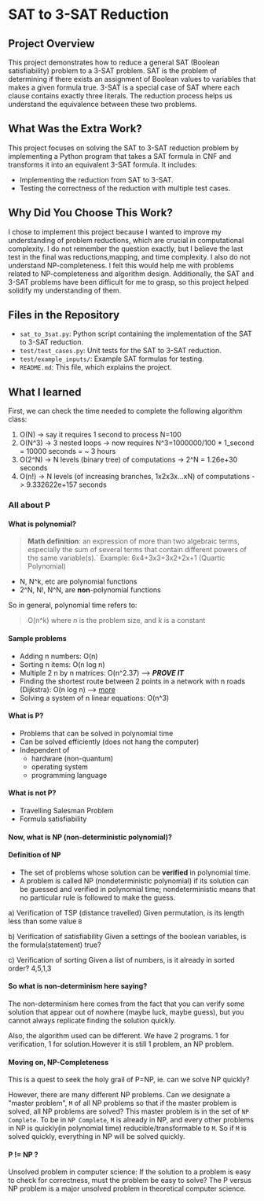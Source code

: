 # SAT to 3-SAT Reduction

## Project Overview
This project demonstrates how to reduce a general SAT (Boolean satisfiability) problem to a 3-SAT problem. SAT is the problem of determining if there exists an assignment of Boolean values to variables that makes a given formula true. 3-SAT is a special case of SAT where each clause contains exactly three literals. The reduction process helps us understand the equivalence between these two problems.

## What Was the Extra Work?
This project focuses on solving the SAT to 3-SAT reduction problem by implementing a Python program that takes a SAT formula in CNF and transforms it into an equivalent 3-SAT formula. It includes:
- Implementing the reduction from SAT to 3-SAT.
- Testing the correctness of the reduction with multiple test cases.

## Why Did You Choose This Work?
I chose to implement this project because I wanted to improve my understanding of problem reductions, which are crucial in computational complexity. I do not remember the question exactly, but I believe the last test in the final was reductions,mapping, and time complexity. I also do not understand NP-completeness. I felt this would help me with problems related to NP-completeness and algorithm design. Additionally, the SAT and 3-SAT problems have been difficult for me to grasp, so this project helped solidify my understanding of them.

## Files in the Repository
- `sat_to_3sat.py`: Python script containing the implementation of the SAT to 3-SAT reduction.
- `test/test_cases.py`: Unit tests for the SAT to 3-SAT reduction.
- `test/example_inputs/`: Example SAT formulas for testing.
- `README.md`: This file, which explains the project.


## What I learned 
First, we can check the time needed to complete the following algorithm class:
1. O(N) -> say it requires 1 second to process N=100
2. O(N^3) -> 3 nested loops -> now requires N^3=1000000/100 * 1_second = 10000 seconds = ~ 3 hours
3. O(2^N) -> N levels (binary tree) of computations -> 2^N = 1.26e+30 seconds
4. O(n!) -> N levels (of increasing branches, 1x2x3x...xN) of computations -> 9.332622e+157 seconds


### All about P

#### What is polynomial?
> **Math definition**:
> an expression of more than two algebraic terms, especially the sum of several terms that contain different powers of the same variable(s).`
> Example: 6x4+3x3+3x2+2x+1 (Quartic Polynomial)

- N, N^k, etc are polynomial functions
- 2^N, N!, N^N, are **non**-polynomial functions

So in general, polynomial time refers to:
> O(n^k) where _n_ is the problem size, and _k_ is a constant

#### Sample problems
- Adding n numbers: O(n)
- Sorting n items: O(n log n)
- Multiple 2 n by n matrices: O(n^2.37) --> ***PROVE IT***
- Finding the shortest route between 2 points in a network with n roads (Dijkstra): O(n log n) --> [more](https://stackoverflow.com/questions/26547816/understanding-time-complexity-calculation-for-dijkstra-algorithm)
- Solving a system of n linear equations: O(n^3)

#### What is P?
- Problems that can be solved in polynomial time
- Can be solved efficiently (does not hang the computer)
- Independent of
	- hardware (non-quantum)
	- operating system
	- programming language

#### What is not P?
- Travelling Salesman Problem
- Formula satisfiability

#### Now, what is NP (non-deterministic polynomial)?

#### Definition of NP
- The set of problems whose solution can be **verified** in polynomial time.
- A problem is called NP (nondeterministic polynomial) if its solution can be guessed and verified in polynomial time; nondeterministic means that no particular rule is followed to make the guess.

a) Verification of TSP (distance travelled)
Given permutation, is its length less than some value `B`

b) Verification of satisfiability
Given a settings of the boolean variables, is the formula(statement) true?

c) Verification of sorting
Given a list of numbers, is it already in sorted order? 4,5,1,3

#### So what is non-determinism here saying?

The non-determinism here comes from the fact that you can verify some solution that appear out of nowhere (maybe luck, maybe guess), but you cannot always replicate finding the solution quickly.

Also, the algorithm used can be different.
We have 2 programs. 1 for verification, 1 for solution.However it is still 1 problem, an NP problem.


#### Moving on, NP-Completeness

This is a quest to seek the holy grail of P=NP, ie. can we solve NP quickly?

However, there are many different NP problems. Can we designate a "master problem", `M` of all NP problems so that if the master problem is solved, all NP problems are solved? This master problem is in the set of `NP Complete`. To be in `NP Complete`, `M` is already in NP, and every other problems in NP is quickly(in polynomial time) reducible/transformable to `M`. So if `M` is solved quickly, everything in NP will be solved quickly.

#### P != NP ?
Unsolved problem in computer science: If the solution to a problem is easy to check for correctness, must the problem be easy to solve? The P versus NP problem is a major unsolved problem in theoretical computer science.


